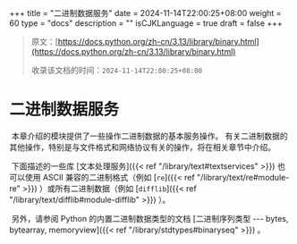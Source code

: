 +++
title = "二进制数据服务"
date = 2024-11-14T22:00:25+08:00
weight = 60
type = "docs"
description = ""
isCJKLanguage = true
draft = false
+++

> 原文：[https://docs.python.org/zh-cn/3.13/library/binary.html](https://docs.python.org/zh-cn/3.13/library/binary.html)
>
> 收录该文档的时间：`2024-11-14T22:00:25+08:00`

# 二进制数据服务

​	本章介绍的模块提供了一些操作二进制数据的基本服务操作。 有关二进制数据的其他操作，特别是与文件格式和网络协议有关的操作，将在相关章节中介绍。

​	下面描述的一些库 [文本处理服务]({{< ref "/library/text#textservices" >}}) 也可以使用 ASCII 兼容的二进制格式（例如 [`re`]({{< ref "/library/text/re#module-re" >}}) ）或所有二进制数据（例如 [`difflib`]({{< ref "/library/text/difflib#module-difflib" >}}) ）。

​	另外，请参阅 Python 的内置二进制数据类型的文档 [二进制序列类型 --- bytes, bytearray, memoryview]({{< ref "/library/stdtypes#binaryseq" >}}) 。
